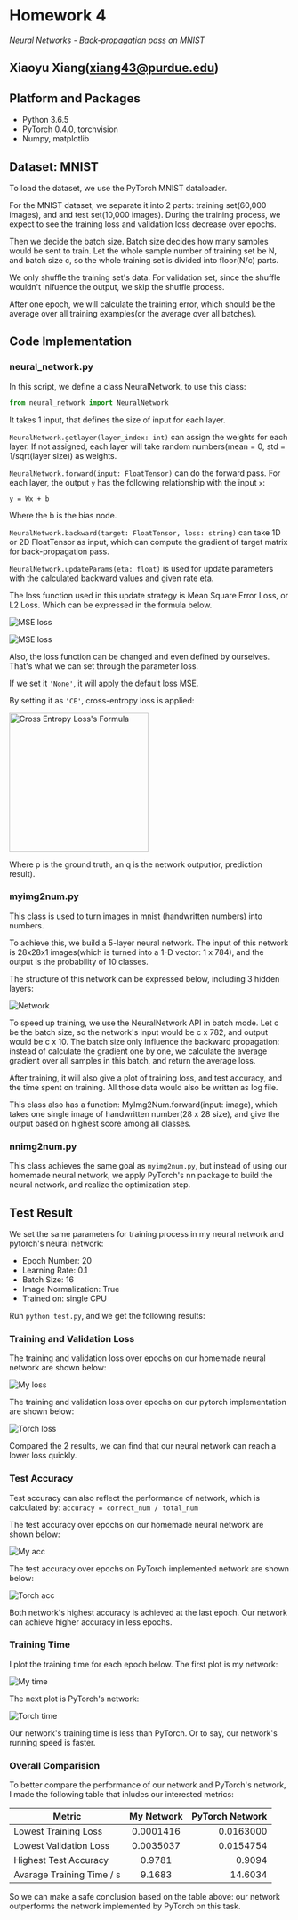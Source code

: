 # Homework 4

_Neural Networks - Back-propagation pass on MNIST_

Xiaoyu Xiang(xiang43@purdue.edu)
--------------------
## Platform and Packages
- Python 3.6.5 
- PyTorch 0.4.0, torchvision
- Numpy, matplotlib

## Dataset: MNIST
To load the dataset, we use the PyTorch MNIST dataloader.

For the MNIST dataset, we separate it into 2 parts: training set(60,000 images), and and test set(10,000 images). During the training process, we expect to see the training loss and validation loss decrease over epochs.

Then we decide the batch size. Batch size decides how many samples would be sent to train. Let the whole sample number of training set be N, and batch size c, so the whole training set is divided into floor(N/c) parts.

We only shuffle the training set's data. For validation set, since the shuffle wouldn't inlfuence the output, we skip the shuffle process.

After one epoch, we will calculate the training error, which should be the average over all training examples(or the average over all batches).

## Code Implementation
### neural_network.py
In this script, we define a class NeuralNetwork, to use this class:

```python
from neural_network import NeuralNetwork
```

It takes 1 <list>input, that defines the size of input for each layer. 

```NeuralNetwork.getlayer(layer_index: int)``` can assign the weights for each layer. If not assigned, each layer will take random numbers(mean = 0, std = 1/sqrt(layer size)) as weights.

```NeuralNetwork.forward(input: FloatTensor)``` can do the forward pass. For each layer, the output ```y``` has the following relationship with the input ```x```:


```y = Wx + b```

Where the b is the bias node. 

```NeuralNetwork.backward(target: FloatTensor, loss: string)``` can take 1D or 2D FloatTensor as input, which can compute the gradient of target matrix for back-propagation pass.

```NeuralNetwork.updateParams(eta: float)``` is used for update parameters with the calculated backward values and given rate eta.

The loss function used in this update strategy is Mean Square Error Loss, or L2 Loss. Which can be expressed in the formula below.

![MSE loss](https://cdn-images-1.medium.com/max/1600/1*mlXnpXGdhMefPybSQtRmDA.png "MSE Loss's Formula")

![MSE loss](https://cdn-images-1.medium.com/max/1600/1*EqTaoCB1NmJnsRYEezSACA.png "Plot of MSE Loss(Y) v.s. Predictions(X)")

Also, the loss function can be changed and even defined by ourselves. That's what we can set through the parameter loss.

If we set it ```'None'```, it will apply the default loss MSE.

By setting it as ```'CE'```, cross-entropy loss is applied:

<img src="https://cdn-images-1.medium.com/max/1600/1*gNuP7PN6sC42vAYWvoAMMA.png" alt="Cross Entropy Loss's Formula" width="250"/>

Where p is the ground truth, an q is the network output(or, prediction result).

### myimg2num.py
This class is used to turn images in mnist (handwritten numbers) into numbers. 

To achieve this, we build a 5-layer neural network. The input of this network is 28x28x1 images(which is turned into a 1-D vector: 1 x 784), and the output is the probability of 10 classes.

The structure of this network can be expressed below, including 3 hidden layers:

![Network](https://github.com/Mukosame/BME595A_DeepLearning/blob/master/wk4/network.jpg "Network Structure")

To speed up training, we use the NeuralNetwork API in batch mode. Let c be the batch size, so the network's input would be c x 782, and output would be c x 10. The batch size only influence the backward propagation: instead of calculate the gradient one by one, we calculate the average gradient over all samples in this batch, and return the average loss.

After training, it will also give a plot of training loss, and test accuracy, and the time spent on training. All those data would also be written as log file.

This class also has a function: MyImg2Num.forward(input: image), which takes one single image of handwritten number(28 x 28 size), and give the output based on highest score among all classes.

### nnimg2num.py
This class achieves the same goal as ```myimg2num.py```, but instead of using our homemade neural network, we apply PyTorch's nn package to build the neural network, and realize the optimization step.

## Test Result

We set the same parameters for training process in my neural network and pytorch's neural network:

- Epoch Number: 20
- Learning Rate: 0.1
- Batch Size: 16
- Image Normalization: True
- Trained on: single CPU

Run ```python test.py```, and we get the following results:

### Training and Validation Loss

The training and validation loss over epochs on our homemade neural network are shown below:

![My loss](https://github.com/Mukosame/BME595A_DeepLearning/blob/master/wk4/mynn_loss.jpg "My network's loss")

The training and validation loss over epochs on our pytorch implementation are shown below:

![Torch loss](https://github.com/Mukosame/BME595A_DeepLearning/blob/master/wk4/ptnn_loss.jpg "PyTorch network's loss")

Compared the 2 results, we can find that our neural network can reach a lower loss quickly.

### Test Accuracy

Test accuracy can also reflect the performance of network, which is calculated by: ```accuracy = correct_num / total_num```

The test accuracy over epochs on our homemade neural network are shown below:

![My acc](https://github.com/Mukosame/BME595A_DeepLearning/blob/master/wk4/mynn_acc.jpg "My network's Accuracy")

The test accuracy over epochs on PyTorch implemented network are shown below:

![Torch acc](https://github.com/Mukosame/BME595A_DeepLearning/blob/master/wk4/ptnn_acc.jpg "PyTorch network's Accuracy")

Both network's highest accuracy is achieved at the last epoch. Our network can achieve higher accuracy in less epochs.

### Training Time

I plot the training time for each epoch below. The first plot is my network:

![My time](https://github.com/Mukosame/BME595A_DeepLearning/blob/master/wk4/mynn_time.jpg "My network's Training Time")

The next plot is PyTorch's network:

![Torch time](https://github.com/Mukosame/BME595A_DeepLearning/blob/master/wk4/ptnn_time.jpg "PyTorch network's Training Time")

Our network's training time is less than PyTorch. Or to say, our network's running speed is faster.

### Overall Comparision

To better compare the performance of our network and PyTorch's network, I made the following table that inludes our interested metrics:

| Metric        | My Network           | PyTorch Network  |
| ------------- |:-------------:| -----:|
| Lowest Training Loss      | 0.0001416 | 0.0163000 |
| Lowest Validation Loss      | 0.0035037 | 0.0154754 |
| Highest Test Accuracy      |   0.9781   |  0.9094  |
| Avarage Training Time / s |    9.1683   |  14.6034   |

So we can make a safe conclusion based on the table above: our network outperforms the network implemented by PyTorch on this task.
